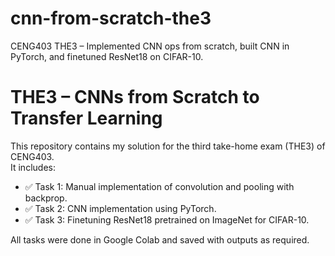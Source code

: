 # cnn-from-scratch-the3
CENG403 THE3 – Implemented CNN ops from scratch, built CNN in PyTorch, and finetuned ResNet18 on CIFAR-10.

# THE3 – CNNs from Scratch to Transfer Learning

This repository contains my solution for the third take-home exam (THE3) of CENG403.  
It includes:

- ✅ Task 1: Manual implementation of convolution and pooling with backprop.
- ✅ Task 2: CNN implementation using PyTorch.
- ✅ Task 3: Finetuning ResNet18 pretrained on ImageNet for CIFAR-10.

All tasks were done in Google Colab and saved with outputs as required.
